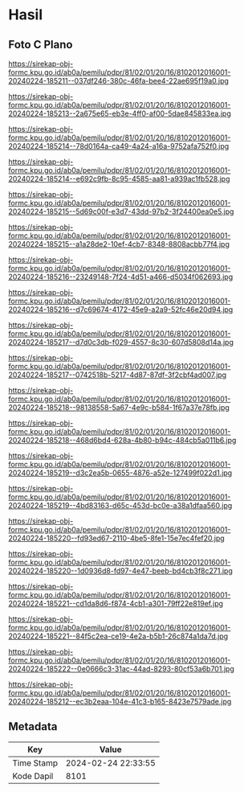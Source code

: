 # Hasil

## Foto C Plano

https://sirekap-obj-formc.kpu.go.id/ab0a/pemilu/pdpr/81/02/01/20/16/8102012016001-20240224-185211--037df246-380c-46fa-bee4-22ae695f19a0.jpg

https://sirekap-obj-formc.kpu.go.id/ab0a/pemilu/pdpr/81/02/01/20/16/8102012016001-20240224-185213--2a675e65-eb3e-4ff0-af00-5dae845833ea.jpg

https://sirekap-obj-formc.kpu.go.id/ab0a/pemilu/pdpr/81/02/01/20/16/8102012016001-20240224-185214--78d0164a-ca49-4a24-a16a-9752afa752f0.jpg

https://sirekap-obj-formc.kpu.go.id/ab0a/pemilu/pdpr/81/02/01/20/16/8102012016001-20240224-185214--e692c9fb-8c95-4585-aa81-a939ac1fb528.jpg

https://sirekap-obj-formc.kpu.go.id/ab0a/pemilu/pdpr/81/02/01/20/16/8102012016001-20240224-185215--5d69c00f-e3d7-43dd-97b2-3f24400ea0e5.jpg

https://sirekap-obj-formc.kpu.go.id/ab0a/pemilu/pdpr/81/02/01/20/16/8102012016001-20240224-185215--a1a28de2-10ef-4cb7-8348-8808acbb77f4.jpg

https://sirekap-obj-formc.kpu.go.id/ab0a/pemilu/pdpr/81/02/01/20/16/8102012016001-20240224-185216--23249148-7f24-4d51-a466-d5034f062693.jpg

https://sirekap-obj-formc.kpu.go.id/ab0a/pemilu/pdpr/81/02/01/20/16/8102012016001-20240224-185216--d7c69674-4172-45e9-a2a9-52fc46e20d94.jpg

https://sirekap-obj-formc.kpu.go.id/ab0a/pemilu/pdpr/81/02/01/20/16/8102012016001-20240224-185217--d7d0c3db-f029-4557-8c30-607d5808d14a.jpg

https://sirekap-obj-formc.kpu.go.id/ab0a/pemilu/pdpr/81/02/01/20/16/8102012016001-20240224-185217--0742518b-5217-4d87-87df-3f2cbf4ad007.jpg

https://sirekap-obj-formc.kpu.go.id/ab0a/pemilu/pdpr/81/02/01/20/16/8102012016001-20240224-185218--98138558-5a67-4e9c-b584-1f67a37e78fb.jpg

https://sirekap-obj-formc.kpu.go.id/ab0a/pemilu/pdpr/81/02/01/20/16/8102012016001-20240224-185218--468d6bd4-628a-4b80-b94c-484cb5a011b6.jpg

https://sirekap-obj-formc.kpu.go.id/ab0a/pemilu/pdpr/81/02/01/20/16/8102012016001-20240224-185219--d3c2ea5b-0655-4876-a52e-127499f022d1.jpg

https://sirekap-obj-formc.kpu.go.id/ab0a/pemilu/pdpr/81/02/01/20/16/8102012016001-20240224-185219--4bd83163-d65c-453d-bc0e-a38a1dfaa560.jpg

https://sirekap-obj-formc.kpu.go.id/ab0a/pemilu/pdpr/81/02/01/20/16/8102012016001-20240224-185220--fd93ed67-2110-4be5-8fe1-15e7ec4fef20.jpg

https://sirekap-obj-formc.kpu.go.id/ab0a/pemilu/pdpr/81/02/01/20/16/8102012016001-20240224-185220--1d0936d8-fd97-4e47-beeb-bd4cb3f8c271.jpg

https://sirekap-obj-formc.kpu.go.id/ab0a/pemilu/pdpr/81/02/01/20/16/8102012016001-20240224-185221--cd1da8d6-f874-4cb1-a301-79ff22e819ef.jpg

https://sirekap-obj-formc.kpu.go.id/ab0a/pemilu/pdpr/81/02/01/20/16/8102012016001-20240224-185221--84f5c2ea-ce19-4e2a-b5b1-26c874a1da7d.jpg

https://sirekap-obj-formc.kpu.go.id/ab0a/pemilu/pdpr/81/02/01/20/16/8102012016001-20240224-185222--0e0666c3-31ac-44ad-8293-80cf53a6b701.jpg

https://sirekap-obj-formc.kpu.go.id/ab0a/pemilu/pdpr/81/02/01/20/16/8102012016001-20240224-185212--ec3b2eaa-104e-41c3-b165-8423e7579ade.jpg


## Metadata

| Key        | Value               |
| ---------- | ------------------- |
| Time Stamp | 2024-02-24 22:33:55 |
| Kode Dapil | 8101                |



